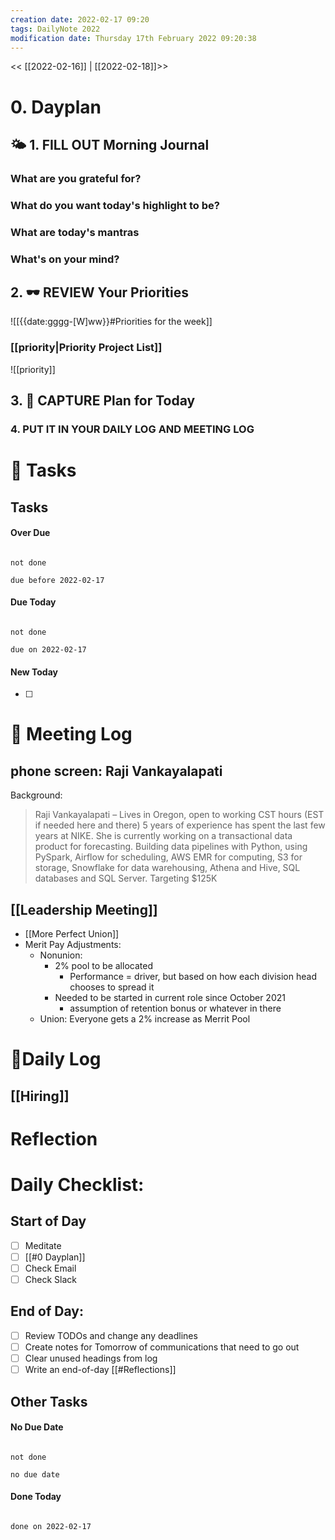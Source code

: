 ```yaml
---
creation date: 2022-02-17 09:20
tags: DailyNote 2022
modification date: Thursday 17th February 2022 09:20:38
---
```


<< [[2022-02-16]] | [[2022-02-18]]>>
# 0. Dayplan 
## 🌤 1. **FILL OUT** Morning Journal
### What are you grateful for?


### What do you want today's highlight to be?


### What are today's mantras


### What's on your mind?


## 2. 🕶 **REVIEW** Your Priorities
![[{{date:gggg-[W]ww}}#Priorities for the week]]
### [[priority|Priority Project List]] 
![[priority]]

## 3. 📆 **CAPTURE** Plan for Today

### 4. PUT IT IN YOUR DAILY LOG AND MEETING LOG



# 📝 Tasks
## Tasks

#### Over Due

```tasks

not done

due before 2022-02-17

```

#### Due Today

```tasks

not done

due on 2022-02-17

```

#### New Today

- [ ]

# 📰 Meeting Log

## phone screen: Raji Vankayalapati

Background:

> Raji Vankayalapati – Lives in Oregon, open to working CST hours (EST if needed here and there) 5 years of experience has spent the last few years at NIKE. She is currently working on a transactional data product for forecasting. Building data pipelines with Python, using PySpark, Airflow for scheduling, AWS EMR for computing, S3 for storage, Snowflake for data warehousing, Athena and Hive, SQL databases and SQL Server. Targeting $125K




## [[Leadership Meeting]]
- [[More Perfect Union]]
- Merit Pay Adjustments:
	- Nonunion:
		- 2% pool to be allocated
			- Performance = driver, but based on how each division head chooses to spread it
		- Needed to be started in current role since October 2021
			- assumption of retention bonus or whatever in there 
	- Union: Everyone gets a 2% increase as Merrit Pool
# 📓Daily Log

## [[Hiring]]

# Reflection

# Daily Checklist:
## Start of Day
- [ ] Meditate
- [ ] [[#0 Dayplan]]
- [ ] Check Email
- [ ] Check Slack

## End of Day:
- [ ] Review TODOs and change any deadlines
- [ ] Create notes for Tomorrow of communications that need to go out
- [ ] Clear unused headings from log
- [ ] Write an end-of-day [[#Reflections]]

## Other Tasks

#### No Due Date

```tasks

not done

no due date

```

#### Done Today

```tasks

done on 2022-02-17

```



